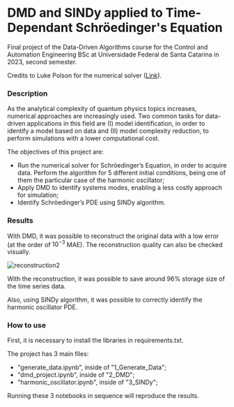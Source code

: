 # DMD and SINDy applied to Time-Dependant Schröedinger's Equation

Final project of the Data-Driven Algorithms course for the Control and Automation Engineering BSc at Universidade Federal de Santa Catarina in 2023, second semester.

Credits to Luke Polson for the numerical solver ([Link](https://github.com/lukepolson/youtube_channel/blob/main/Python%20Metaphysics%20Series/vid17.ipynb)).

### Description

As the analytical complexity of quantum physics topics increases, numerical approaches are increasingly used. Two common tasks for data-driven applications in this field are (I) model identification, in order to identify a model based on data and (II) model complexity reduction, to perform simulations with a lower computational cost.

The objectives of this project are:
* Run the numerical solver for Schröedinger’s Equation, in order to acquire data. Perform the algorithm for 5 different initial conditions, being one of them the particular case of the harmonic oscillator;
* Apply DMD to identify systems modes, enabling a less costly approach for simulation;
* Identify Schröedinger’s PDE using SINDy algorithm.

### Results

With DMD, it was possible to reconstruct the original data with a low error (at the order of $10^{-3}$ MAE). The reconstruction quality can also be checked visually.

![reconstruction2](https://github.com/JeanNeiverth/dmd_application/assets/79885562/da6d57aa-397c-421d-85aa-1d289e004e13)

With the reconstruction, it was possible to save around 96% storage size of the time series data.

Also, using SINDy algorithm, it was possible to correctly identify the harmonic oscillator PDE.

### How to use

First, it is necessary to install the libraries in requirements.txt.

The project has 3 main files:
* "generate_data.ipynb", inside of "1_Generate_Data";
* "dmd_project.ipynb", inside of "2_DMD";
* "harmonic_oscillator.ipynb", inside of "3_SINDy";

Running these 3 notebooks in sequence will reproduce the results.


